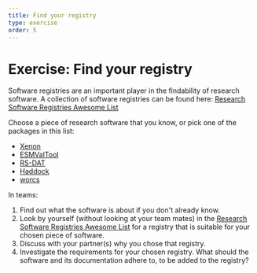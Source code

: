 ```yaml
---
title: Find your registry
type: exercise
order: 5
---
```


# Exercise: Find your registry

Software registries are an important player in the findability of research software.
A collection of software registries can be found here: [Research Software Registries Awesome List](https://github.com/NLeSC/awesome-research-software-registries)

Choose a piece of research software that you know, or pick one of the packages in this list:

- [Xenon](https://research-software-directory.org/software/xenon)
- [ESMValTool](https://research-software-directory.org/software/esmvaltool)
- [RS-DAT](https://research-software-directory.org/projects/rs-dat)
- [Haddock](https://research-software-directory.org/software/haddock3)
- [worcs](https://cjvanlissa.github.io/worcs/index.html)

In teams:
1. Find out what the software is about if you don't already know.
2. Look by yourself (without looking at your team mates) in the [Research Software Registries Awesome List](https://github.com/NLeSC/awesome-research-software-registries) for a registry that is suitable for your chosen piece of software.
3. Discuss with your partner(s) why you chose that registry.
4. Investigate the requirements for your chosen registry. What should the software and its documentation adhere to, to be added to the registry?